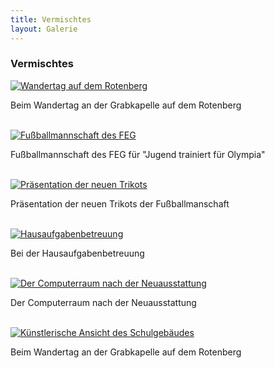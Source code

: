 ```yaml
---
title: Vermischtes
layout: Galerie
---
```



<h3>Vermischtes</h3>            


  <div id="links">
    <div class="row">
      <div class="col-lg-4">
        <a href="/img/Galerie/Vermischtes/a1.jpg" title="Wandertag auf dem Rotenberg" data-gallery>
          <img src="/img/Galerie/Vermischtes/thumbnail/a1.jpg" alt="Wandertag auf dem Rotenberg">
        </a>
        <p>Beim Wandertag an der Grabkapelle auf dem Rotenberg</p>
        <br>
      </div>
      <div class="col-lg-4">
        <a href="/img/Galerie/Vermischtes/a2.jpg" title="Fußballmannschaft des FEG" data-gallery>
          <img src="/img/Galerie/Vermischtes/thumbnail/a2.jpg" alt="Fußballmannschaft des FEG">
        </a>
        <p>Fußballmannschaft des FEG für "Jugend trainiert für Olympia" </p>
        <br>
      </div>
      <div class="col-lg-4">
        <a href="/img/Galerie/Vermischtes/a3.jpg" title="Präsentation der neuen Trikots" data-gallery>
          <img src="/img/Galerie/Vermischtes/thumbnail/a3.jpg" alt="Präsentation der neuen Trikots">
        </a>
        <p>Präsentation der neuen Trikots der Fußballmanschaft</p>
        <br>
      </div>
      <div class="col-lg-4">
        <a href="/img/Galerie/Vermischtes/a4.jpg" title="Hausaufgabenbetreuung" data-gallery>
          <img src="/img/Galerie/Vermischtes/thumbnail/a4.jpg" alt="Hausaufgabenbetreuung">
        </a>
        <p>Bei der Hausaufgabenbetreuung</p>
        <br>
      </div>
      <div class="col-lg-4">
        <a href="/img/Galerie/Vermischtes/a5.jpg" title="Der Computerraum nach der Neuausstattung" data-gallery>
          <img src="/img/Galerie/Vermischtes/thumbnail/a5.jpg" alt="Der Computerraum nach der Neuausstattung">
        </a>
        <p>Der Computerraum nach der Neuausstattung</p>
        <br>
      </div>
      <div class="col-lg-4">
        <a href="/img/Galerie/Vermischtes/a6.jpg" title="Künstlerische Ansicht des Schulgebäudes" data-gallery>
          <img src="/img/Galerie/Vermischtes/thumbnail/a6.jpg" alt="Künstlerische Ansicht des Schulgebäudes">
        </a>
        <p>Beim Wandertag an der Grabkapelle auf dem Rotenberg</p>
        <br>
      </div>
    </div>
 </div>
    
